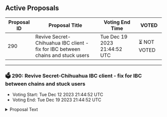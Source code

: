 ## Active Proposals

| Proposal ID | Proposal Title | Voting End Time | VOTED |
|-------------|----------------|-----------------|-------|
| 290 | Revive Secret-Chihuahua IBC client - fix for IBC between chains and stuck users | Tue Dec 19 2023 21:44:52 UTC | ⏳ NOT VOTED |

---

### 🗳 290: Revive Secret-Chihuahua IBC client - fix for IBC between chains and stuck users
- Voting Start: Tue Dec 12 2023 21:44:52 UTC
- Voting End: Tue Dec 19 2023 21:44:52 UTC

<details>
<summary>Proposal Text</summary>
 
This proposal will update the, currently frozen, IBC Transfer Client for the channel 11-16 secret-chihuahua. The frozen client 07-tendermint-27 will be substituted by a new client 07-tendermint-184 . For questions about this proposal please contact Ertemann from Lavender.Five Nodes - Thank you to Alex from Secret Saturn for making the new Client! Upon completion of the proposal the community will once again be able to use sHUAHUA and transfer SCRT and any SNIP-20 back and forth between both chains.
</details>
